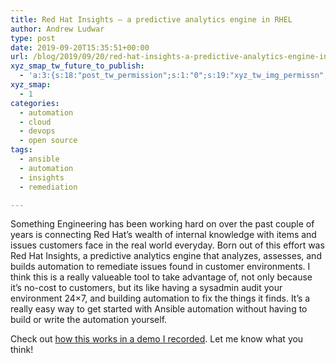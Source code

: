 ```yaml
---
title: Red Hat Insights – a predictive analytics engine in RHEL
author: Andrew Ludwar
type: post
date: 2019-09-20T15:35:51+00:00
url: /blog/2019/09/20/red-hat-insights-a-predictive-analytics-engine-in-rhel/
xyz_smap_tw_future_to_publish:
  - 'a:3:{s:18:"post_tw_permission";s:1:"0";s:19:"xyz_tw_img_permissn";s:1:"1";s:14:"xyz_tw_message";s:26:"{POST_TITLE} - {PERMALINK}";}'
xyz_smap:
  - 1
categories:
  - automation
  - cloud
  - devops
  - open source
tags:
  - ansible
  - automation
  - insights
  - remediation

---
```

Something Engineering has been working hard on over the past couple of years is connecting Red Hat&#8217;s wealth of internal knowledge with items and issues customers face in the real world everyday. Born out of this effort was Red Hat Insights, a predictive analytics engine that analyzes, assesses, and builds automation to remediate issues found in customer environments. I think this is a really valueable tool to take advantage of, not only because it&#8217;s no-cost to customers, but its like having a sysadmin audit your environment 24&#215;7, and building automation to fix the things it finds. It&#8217;s a really easy way to get started with Ansible automation without having to build or write the automation yourself.

Check out [how this works in a demo I recorded][1]. Let me know what you think!

 [1]: https://www.youtube.com/watch?v=6hlkDxsjnmI